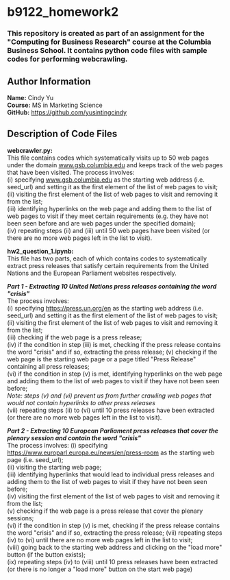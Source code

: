 # b9122_homework2  
### This repository is created as part of an assignment for the "Computing for Business Research" course at the Columbia Business School. It contains python code files with sample codes for performing webcrawling.  

## Author Information  

**Name:** Cindy Yu  
**Course:** MS in Marketing Science  
**GitHub:** https://github.com/yusintingcindy   

## Description of Code Files  

**webcrawler.py:**  
This file contains codes which systematically visits up to 50 web pages under the domain www.gsb.columbia.edu and keeps track of the web pages that have been visited.  The process involves:  
(i) specifying www.gsb.columbia.edu as the starting web address (i.e. seed_url) and setting it as the first element of the list of web pages to visit; 
(ii) visiting the first element of the list of web pages to visit and removing it from the list;  
(iii) identifying hyperlinks on the web page and adding them to the list of web pages to visit if they meet certain requirements (e.g. they have not been seen before and are web pages under the specified domain);  
(iv) repeating steps (ii) and (iii) until 50 web pages have been visited (or there are no more web pages left in the list to visit).  

**hw2_question_1.ipynb:**  
This file has two parts, each of which contains codes to systematically extract press releases that satisfy certain requirements from the United Nations and the European Parliament websites respectively.  
  
***Part 1 - Extracting 10 United Nations press releases containing the word "crisis"***  
The process involves:  
(i) specifying https://press.un.org/en as the starting web address (i.e. seed_url) and setting it as the first element of the list of web pages to visit;  
(ii) visiting the first element of the list of web pages to visit and removing it from the list;  
(iii) checking if the web page is a press release;  
(iv) if the condition in step (iii) is met, checking if the press release contains the word "crisis" and if so, extracting the press release; 
(v) checking if the web page is the starting web page or a page titled "Press Release" containing all press releases;  
(vi) if the condition in step (v) is met, identifying hyperlinks on the web page and adding them to the list of web pages to visit if they have not been seen before;  
*Note: steps (v) and (vi) prevent us from further crawling web pages that would not contain hyperlinks to other press releases*  
(vii) repeating steps (ii) to (vi) until 10 press releases have been extracted (or there are no more web pages left in the list to visit).  

***Part 2 - Extracting 10 European Parliament press releases that cover the plenary session and contain the word "crisis"***  
The process involves:
(i) specifying https://www.europarl.europa.eu/news/en/press-room as the starting web page (i.e. seed_url);  
(ii) visiting the starting web page;  
(iii) identifying hyperlinks that would lead to individual press releases and adding them to the list of web pages to visit if they have not been seen before;  
(iv) visiting the first element of the list of web pages to visit and removing it from the list;  
(v) checking if the web page is a press release that cover the plenary sessions;  
(vi) if the condition in step (v) is met, checking if the press release contains the word "crisis" and if so, extracting the press release; 
(vii) repeating steps (iv) to (vi) until there are no more web pages left in the list to visit;  
(viii) going back to the starting web address and clicking on the "load more" button (if the button exists);  
(ix) repeating steps (iv) to (viii) until 10 press releases have been extracted (or there is no longer a "load more" button on the start web page)
